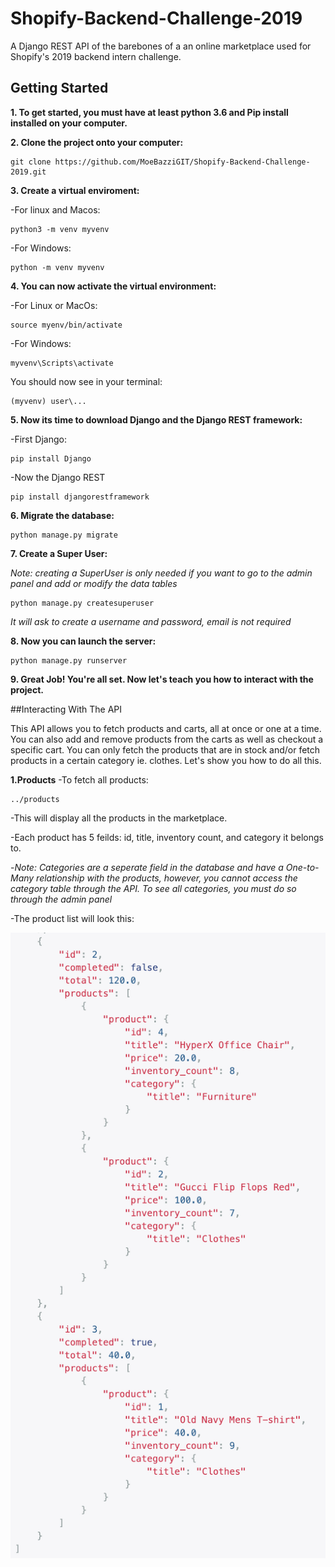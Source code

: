 # Shopify-Backend-Challenge-2019
A Django REST API of the barebones of a an online marketplace used for Shopify's 2019 backend intern challenge.

## Getting Started
**1. To get started, you must have at least python 3.6 and Pip install installed on your computer.**

**2. Clone the project onto your computer:**

```
git clone https://github.com/MoeBazziGIT/Shopify-Backend-Challenge-2019.git
```

**3. Create a virtual enviroment:**

  -For linux and Macos:
```
python3 -m venv myvenv
```

  -For Windows:
```
python -m venv myvenv
```

**4. You can now activate the virtual environment:** 

-For Linux or MacOs:
```
source myenv/bin/activate
```

-For Windows:
```
myvenv\Scripts\activate
```

You should now see in your terminal:
```
(myvenv) user\...
```

**5. Now its time to download Django and the Django REST framework:**

-First Django:
```
pip install Django
```
-Now the Django REST
```
pip install djangorestframework
```

**6. Migrate the database:**
```
python manage.py migrate
```

**7. Create a Super User:**

*Note: creating a SuperUser is only needed if you want to go to the admin panel and add or modify the data tables*

```
python manage.py createsuperuser
```
   *It will ask to create a username and password, email is not required*

**8. Now you can launch the server:**
```
python manage.py runserver
```
**9. Great Job! You're all set. Now let's teach you how to interact with the project.**

##Interacting With The API

This API allows you to fetch products and carts, all at once or one at a time. You can also add and remove products from the carts as well as checkout a specific cart. You can only fetch the products that are in stock and/or fetch products in a certain category ie. clothes. Let's show you how to do all this.

**1.Products**
-To fetch all products:
```
../products
```
-This will display all the products in the marketplace.

-Each product has 5 feilds: id, title, inventory count, and category it belongs to.

-*Note: Categories are a seperate field in the database and have a One-to-Many relationship with the products, however, you cannot access the category table through the API. To see all categories, you must do so through the admin panel*

-The product list will look this:

![](https://github.com/MoeBazziGIT/Shopify-Backend-Challenge-2019/blob/master/READMEpics/Cart_List.png)

